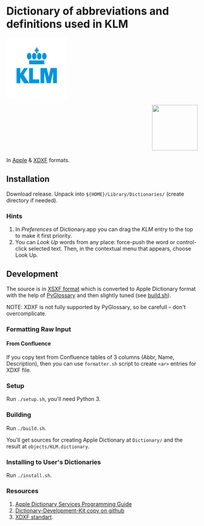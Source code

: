 # Dictionary of abbreviations and definitions used in KLM

<img src="kl_logo.svg" height="160" width="160"> <div style="text-align: right"><img src="https://help.apple.com/assets/5FF90E6668704A53E560B9A4/5FF90E6668704A53E560B9AB/en_US/77986bc84bd62f37a5d26feae626d428.png" alt="" height="120" width="120" originalimagename="SharedArt/AppIconTopic_Dictionary.png"></div>

In [Apple](https://support.apple.com/en-gu/guide/dictionary/welcome/mac) &
[XDXF](https://github.com/soshial/xdxf_makedict/tree/master/format_standard) formats.

## Installation

Download release. Unpack into `${HOME}/Library/Dictionaries/` (create directory if needed).

### Hints

1. In _Preferences_ of Dictionary.app you can drag the _KLM_ entry to the top to make it first priority.
2. You can _Look Up_ words from any place: force-push the word or control-click selected text. Then, in the contextual
   menu that appears, choose Look Up.

## Development

The source is in [XSXF format](https://github.com/soshial/xdxf_makedict/tree/master/format_standard) which is converted to
Apple Dictionary format with the help of [PyGlossary](https://github.com/ilius/pyglossary) and then slightly tuned
(see [build.sh](build.sh)).

NOTE: XDXF is not fully supported by PyGlossary, so be carefull – don't overcomplicate.

### Formatting Raw Input

#### From Confluence

If you copy text from Confluence tables of 3 columns (Abbr, Name, Description), then you can use `formatter.sh` script to
create `<ar>` entries for XDXF file.

### Setup

Run `./setup.sh`, you'll need Python 3.

### Building

Run `./build.sh`.

You'll get sources for creating Apple Dictionary at `Dictionary/` and the result at `objects/KLM.dictionary`.

### Installing to User's Dictionaries

Run `./install.sh`.

### Resources

1. [Apple Dictionary Services Programming Guide](https://developer.apple.com/library/archive/documentation/UserExperience/Conceptual/DictionaryServicesProgGuide/prepare/prepare.html)
2. [Dictionary-Development-Kit copy on github](https://github.com/SebastianSzturo/Dictionary-Development-Kit)
3. [XDXF standart](https://github.com/soshial/xdxf_makedict/tree/master/format_standard).
